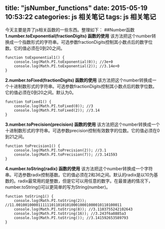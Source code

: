 title: "jsNumber_functions"
date: 2015-05-19 10:53:22
categories: js 相关笔记
tags: js 相关笔记
---
今天主要是弄了js相关函数的一些东西。整理如下：
##Number函数
**1.number.toExponential(fractionDigits) 函数的使用**
该方法把这个number转换成一个指数形式的字符串。可选参数fractionDigits控制其小数点后的数字位数。它的值必须在0到20之间。
```
function toExponential1() {
	console.log(Math.PI.toExponential(0)); //3e+0
	console.log(Math.PI.toExponential(2)); //3.14e+0
}
```

**2.number.toFixed(fractionDigits) 函数的使用**
该方法把这个number转换成一个十进制数形式的字符串。可选参数fractionDigits控制其小数点后的数字位数。它的值必须在0到20之间。默认为0。
```
function toFixed1() {
	console.log(Math.PI.toFixed(0)); //3
	console.log(Math.PI.toFixed(2)); //3.14
}
```
**3.number.toPrecision(precision) 函数的使用**
该方法把这个number转换成一个十进制数形式的字符串。可选参数precision控制有效数字的位数。它的值必须在0到21之间。
```
function toPrecision1() {
	console.log(Math.PI.toPrecision(2)); //3.1
	console.log(Math.PI.toPrecision(7)); //3.141593
}
```
**4.number.toString(radix) 函数的使用**
该方法把这个number转换成一个字符串。可选参数radix控制基数。它的值必须在2和36之间。默认的radix是以10为基数的。radix最常用的是整数，但是它可以用任意的数字。在最普通的情况下，number.toString()可以更简单的写为String(number)。
```
function toString1() {
	console.log(Math.PI.toString(2));                                  //11.001001000011111101101010100010001000010110100011
	console.log(Math.PI.toString(8)); //3.1103755242102643
	console.log(Math.PI.toString(16)); //3.243f6a8885a3
	console.log(Math.PI.toString()); //3.141592653589793
}
```

